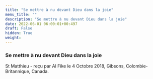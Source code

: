 ```yaml
---
title: "Se mettre à nu devant Dieu dans la joie"
menu_title: ""
description: "Se mettre à nu devant Dieu dans la joie"
date: 2022-06-01 06:00:01+00:497
draft: False
hidden: True
weight:
---
```

### Se mettre à nu devant Dieu dans la joie

St Matthieu - reçu par Al Fike le 4 Octobre 2018, Gibsons, Colombie-Britannique, Canada.



